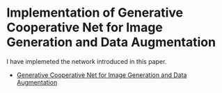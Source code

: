 # Implementation of Generative Cooperative Net for Image Generation and Data Augmentation
I have implemeted the network introduced in this paper.

* [Generative Cooperative Net for Image Generation and Data Augmentation](https://arxiv.org/abs/1705.02887)
